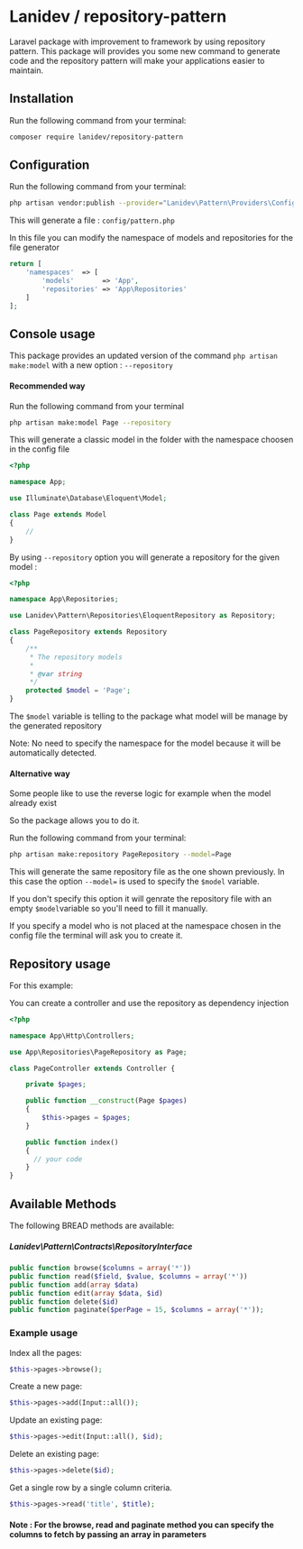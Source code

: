 # Lanidev / repository-pattern
Laravel package with improvement to framework by using repository pattern. This package will provides you some new command to generate code and the repository pattern will make your applications easier to maintain.

## Installation

Run the following command from your terminal:

 ```bash
 composer require lanidev/repository-pattern
 ```

## Configuration

Run the following command from your terminal:

 ```bash
 php artisan vendor:publish --provider="Lanidev\Pattern\Providers\ConfigServiceProvider"
 ```

This will generate a file : ```config/pattern.php```

In this file you can modify the namespace of models and repositories for the file generator

```php
return [
    'namespaces'  => [
        'models'       => 'App',
        'repositories' => 'App\Repositories'
    ]
];
```

## Console usage

This package provides an updated version of the command ```php artisan make:model``` with a new option : ```--repository```

#### Recommended way

Run the following command from your terminal

```bash
php artisan make:model Page --repository
```

This will generate a classic model in the folder with the namespace choosen in the config file

```php
<?php

namespace App;

use Illuminate\Database\Eloquent\Model;

class Page extends Model
{
    //
}

```

By using ```--repository``` option you will generate a repository for the given model :

```php
<?php

namespace App\Repositories;

use Lanidev\Pattern\Repositories\EloquentRepository as Repository;

class PageRepository extends Repository
{
    /**
     * The repository models
     *
     * @var string
     */
    protected $model = 'Page';
}

```

The ```$model``` variable is telling to the package what model will be manage by the generated repository

Note: No need to specify the namespace for the model because it will be automatically detected.

#### Alternative way

Some people like to use the reverse logic for example when the model already exist

So the package allows you to do it.

Run the following command from your terminal:

```bash
php artisan make:repository PageRepository --model=Page
```

This will generate the same repository file as the one shown previously. In this case the option ```--model=``` is used to specify the ```$model``` variable.

If you don't specify this option it will genrate the repository file with an empty ```$model```variable so you'll need to fill it manually.

If you specify a model who is not placed at the namespace chosen in the config file the terminal will ask you to create it.


## Repository usage

For this example:

You can create a controller and use the repository as dependency injection

```php
<?php

namespace App\Http\Controllers;

use App\Repositories\PageRepository as Page;

class PageController extends Controller {

    private $pages;

    public function __construct(Page $pages)
    {
        $this->pages = $pages;
    }

    public function index()
    {
      // your code
    }
}
```

## Available Methods

The following BREAD methods are available:

##### Lanidev\Pattern\Contracts\RepositoryInterface

```php
public function browse($columns = array('*'))
public function read($field, $value, $columns = array('*'))
public function add(array $data)
public function edit(array $data, $id)
public function delete($id)
public function paginate($perPage = 15, $columns = array('*'));

```

### Example usage

Index all the pages:
```php
$this->pages->browse();
```

Create a new page:

```php
$this->pages->add(Input::all());
```

Update an existing page:

```php
$this->pages->edit(Input::all(), $id);
```

Delete an existing page:

```php
$this->pages->delete($id);
```

Get a single row by a single column criteria.

```php
$this->pages->read('title', $title);
```

#### Note : For the browse, read and paginate method you can specify the columns to fetch by passing an array in parameters
